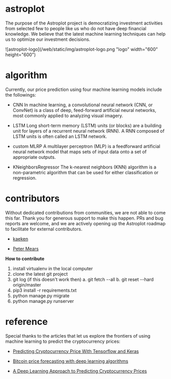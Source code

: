 # astroplot

The purpose of the Astroplot project is democratizing investment activities from selected few to people like us who do not have deep financial knowledge. We believe that the latest machine learning techniques can help us to optimize our investment decisions.

![astroplot-logo](/web/static/img/astroplot-logo.png "logo" width="600" height="600")

# algorithm

Currently, our price prediction using four machine learning models include the followings:

- CNN
In machine learning, a convolutional neural network (CNN, or ConvNet) is a class of deep, feed-forward artificial neural networks, most commonly applied to analyzing visual imagery.

- LSTM
Long short-term memory (LSTM) units (or blocks) are a building unit for layers of a recurrent neural network (RNN). A RNN composed of LSTM units is often called an LSTM network.

- custom MLRP
A multilayer perceptron (MLP) is a feedforward artificial neural network model that maps sets of input data onto a set of appropriate outputs.

- KNeighborsRegressor
The k-nearest neighbors (KNN) algorithm is a non-parametric algorithm that can be used for either classification or regression.

# contributors
Without dedicated contributions from communities, we are not able to come this far. Thank you for generous support to make this happen. PRs and bug reports are welcome, and we are actively opening up the Astroplot roadmap to facilitate for external contributors.  

- [kaeken](https://github.com/kaeken1jp)

- [Peter Mears](https://github.com/mrhappymac)

**How to contribute**
1. install virtualenv in the local computer
2. clone the latest git project
3. git log (if this doesn't work then)
    a. git fetch --all
    b. git reset --hard origin/master
4. pip3 install -r requirements.txt
5. python manage.py migrate
6. python manage.py runserver

# reference
Special thanks to the articles that let us explore the frontiers of using machine learning to predict the cryptocurrency prices:

- [Predicting Cryptocurrency Price With Tensorflow and Keras](https://medium.com/@huangkh19951228/predicting-cryptocurrency-price-with-tensorflow-and-keras-e1674b0dc58a)

- [Bitcoin price forecasting with deep learning algorithms](https://medium.com/activewizards-machine-learning-company/bitcoin-price-forecasting-with-deep-learning-algorithms-eb578a2387a3)

- [A Deep Learning Approach to Predicting Cryptocurrency Prices](https://github.com/llSourcell/ethereum_future/blob/master/A%20Deep%20Learning%20Approach%20to%20Predicting%20Cryptocurrency%20Prices.ipynb)
